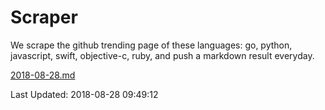 # Scraper

We scrape the github trending page of these languages: go, python, javascript, swift, objective-c, ruby, and push a markdown result everyday.

[2018-08-28.md](https://github.com/henson/Scraper/blob/master/2018-08-28.md)

Last Updated: 2018-08-28 09:49:12